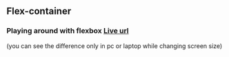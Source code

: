 ## Flex-container
### Playing around with flexbox [Live url ](https://juveriad.github.io/Flex-container/)
(you can see the difference only in pc or laptop while changing screen size)


